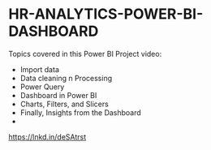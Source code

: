 # HR-ANALYTICS-POWER-BI-DASHBOARD
Topics covered in this Power BI Project video:
- Import data
- Data cleaning n Processing
- Power Query
- Dashboard in Power BI 
- Charts, Filters, and Slicers
- Finally, Insights from the Dashboard
- 
https://lnkd.in/deSAtrst
